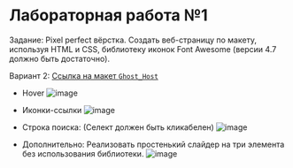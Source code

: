 # Лабораторная работа №1 
Задание: Pixel perfect вёрстка. Создать веб-страницу по макету, используя HTML и СSS, библиотеку иконок Font Awesome (версии 4.7 должно быть достаточно).

Вариант 2: [Ссылка на макет `Ghost_Host`](https://www.dropbox.com/s/td6m8tocobwfm9s/Ghost%20Host%20Homepage%20-%20Remastered.psd?dl=0)

* Hover
![image](https://user-images.githubusercontent.com/81465846/124615936-5815c780-de7e-11eb-9e29-c9d0bb69ff1d.png)

* Иконки-ссылки
![image](https://user-images.githubusercontent.com/81465846/124616062-74196900-de7e-11eb-81ea-e62653e90de2.png)

* Строка поиска: (Селект должен быть кликабелен)
![image](https://user-images.githubusercontent.com/81465846/124616169-87c4cf80-de7e-11eb-9cfe-a591bf68ce0e.png)

* Дополнительно: 
Реализовать простенький слайдер на три элемента без использования библиотеки.
![image](https://user-images.githubusercontent.com/81465846/124616326-a7f48e80-de7e-11eb-9520-c61be103868e.png)
